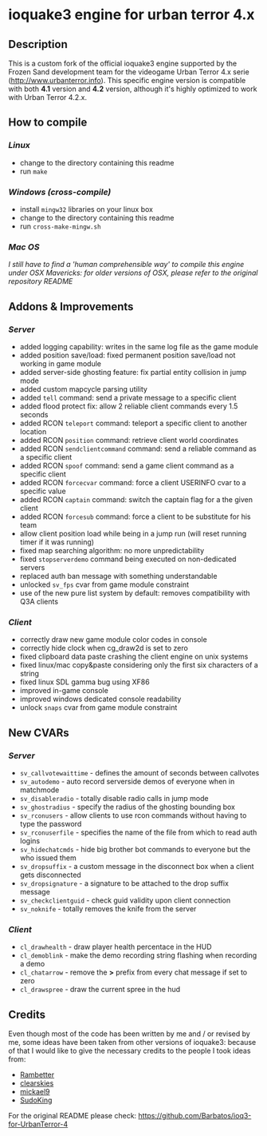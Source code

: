 ioquake3 engine for urban terror 4.x
====================================

## Description

This is a custom fork of the official ioquake3 engine supported by the Frozen Sand development team for the 
videogame Urban Terror 4.x serie (http://www.urbanterror.info). This specific engine version is compatible with 
both **4.1** version and **4.2** version, although it's highly optimized to work with Urban Terror 4.2.x.

## How to compile

### *Linux*

* change to the directory containing this readme
* run `make`

### *Windows (cross-compile)*

* install `mingw32` libraries on your linux box
* change to the directory containing this readme
* run `cross-make-mingw.sh`

### *Mac OS*

*I still have to find a 'human comprehensible way' to compile this engine under OSX Mavericks: for older 
versions of OSX, please refer to the original repository README*

## Addons & Improvements

### *Server*
    
* added logging capability: writes in the same log file as the game module
* added position save/load: fixed permanent position save/load not working in game module
* added server-side ghosting feature: fix partial entity collision in jump mode
* added custom mapcycle parsing utility
* added `tell` command: send a private message to a specific client
* added flood protect fix: allow 2 reliable client commands every 1.5 seconds
* added RCON `teleport` command: teleport a specific client to another location
* added RCON `position` command: retrieve client world coordinates
* added RCON `sendclientcommand` command: send a reliable command as a specific client
* added RCON `spoof` command: send a game client command as a specific client
* added RCON `forcecvar` command: force a client USERINFO cvar to a specific value
* added RCON `captain` command: switch the captain flag for a the given client
* added RCON `forcesub` command: force a client to be substitute for his team
* allow client position load while being in a jump run (will reset running timer if it was running)
* fixed map searching algorithm: no more unpredictability
* fixed `stopserverdemo` command being executed on non-dedicated servers
* replaced auth ban message with something understandable
* unlocked `sv_fps` cvar from game module constraint
* use of the new pure list system by default: removes compatibility with Q3A clients

### *Client*

* correctly draw new game module color codes in console
* correctly hide clock when cg_draw2d is set to zero
* fixed clipboard data paste crashing the client engine on unix systems
* fixed linux/mac copy&paste considering only the first six characters of a string
* fixed linux SDL gamma bug using XF86
* improved in-game console
* improved windows dedicated console readability
* unlock `snaps` cvar from game module constraint

## New CVARs

### *Server*

* `sv_callvotewaittime` - defines the amount of seconds between callvotes
* `sv_autodemo` - auto record serverside demos of everyone when in matchmode
* `sv_disableradio` - totally disable radio calls in jump mode
* `sv_ghostradius` - specify the radius of the ghosting bounding box
* `sv_rconusers` - allow clients to use rcon commands without having to type the password
* `sv_rconuserfile` - specifies the name of the file from which to read auth logins
* `sv_hidechatcmds` - hide big brother bot commands to everyone but the who issued them
* `sv_dropsuffix` -  a custom message in the disconnect box when a client gets disconnected
* `sv_dropsignature` - a signature to be attached to the drop suffix message
* `sv_checkclientguid` - check guid validity upon client connection
* `sv_noknife` - totally removes the knife from the server

### *Client*

* `cl_drawhealth` - draw player health percentace in the HUD
* `cl_demoblink` - make the demo recording string flashing when recording a demo
* `cl_chatarrow` - remove the **>** prefix from every chat message if set to zero
* `cl_drawspree` - draw the current spree in the hud

## Credits

Even though most of the code has been written by me and / or revised by me, some ideas have been taken from 
other versions of ioquake3: because of that I would like to give the necessary credits to the people
I took ideas from:

* [Rambetter](https://github.com/Rambetter)
* [clearskies](https://github.com/clearskies)
* [mickael9](https://bitbucket.org/mickael9)
* [SudoKing](https://github.com/sudoking)

For the original README please check: https://github.com/Barbatos/ioq3-for-UrbanTerror-4
